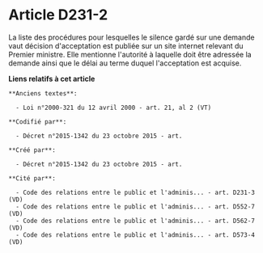 # Article D231-2

La liste des procédures pour lesquelles le silence gardé sur une demande vaut décision d'acceptation est publiée sur un site
internet relevant du Premier ministre. Elle mentionne l'autorité à laquelle doit être adressée la demande ainsi que le délai
au terme duquel l'acceptation est acquise.

**Liens relatifs à cet article**

	**Anciens textes**:

	  - Loi n°2000-321 du 12 avril 2000 - art. 21, al 2 (VT)

	**Codifié par**:

	  - Décret n°2015-1342 du 23 octobre 2015 - art.

	**Créé par**:

	  - Décret n°2015-1342 du 23 octobre 2015 - art.

	**Cité par**:

	  - Code des relations entre le public et l'adminis... - art. D231-3 (VD)
	  - Code des relations entre le public et l'adminis... - art. D552-7 (VD)
	  - Code des relations entre le public et l'adminis... - art. D562-7 (VD)
	  - Code des relations entre le public et l'adminis... - art. D573-4 (VD)
